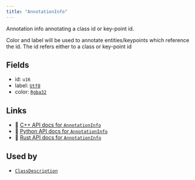 ```yaml
---
title: "AnnotationInfo"
---
```


Annotation info annotating a class id or key-point id.

Color and label will be used to annotate entities/keypoints which reference the id.
The id refers either to a class or key-point id

## Fields

* id: `u16`
* label: [`Utf8`](../datatypes/utf8.md)
* color: [`Rgba32`](../datatypes/rgba32.md)

## Links
 * 🌊 [C++ API docs for `AnnotationInfo`](https://ref.rerun.io/docs/cpp/stable/structrerun_1_1datatypes_1_1AnnotationInfo.html)
 * 🐍 [Python API docs for `AnnotationInfo`](https://ref.rerun.io/docs/python/stable/common/datatypes#rerun.datatypes.AnnotationInfo)
 * 🦀 [Rust API docs for `AnnotationInfo`](https://docs.rs/rerun/latest/rerun/datatypes/struct.AnnotationInfo.html)


## Used by

* [`ClassDescription`](../datatypes/class_description.md)
